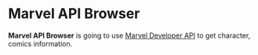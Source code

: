 # Marvel API Browser
**Marvel API Browser** is going to use [Marvel Developer API](https://developer.marvel.com/) to get character, comics information.